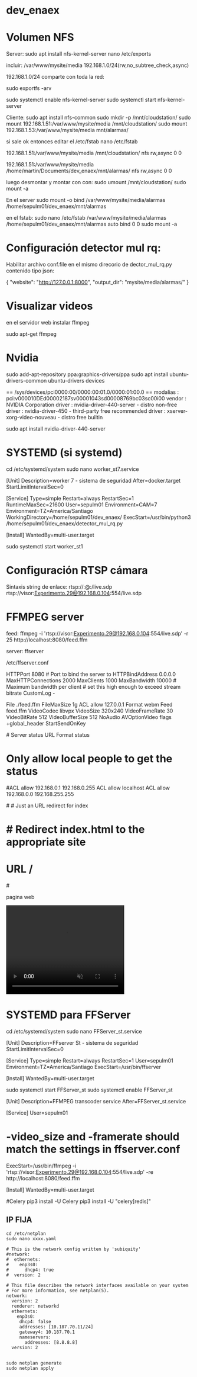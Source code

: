 # dev_enaex


# Volumen NFS

Server:
sudo apt install nfs-kernel-server
nano /etc/exports

incluir:
/var/www/mysite/media   192.168.1.0/24(rw,no_subtree_check,async)

192.168.1.0/24 comparte con toda la red:

sudo exportfs -arv

sudo systemctl enable nfs-kernel-server
sudo systemctl start nfs-kernel-server

Cliente:
  sudo apt install nfs-common
  sudo mkdir -p /mnt/cloudstation/
  sudo mount 192.168.1.51:/var/www/mysite/media /mnt/cloudstation/
  sudo mount 192.168.1.53:/var/www/mysite/media mnt/alarmas/

si sale ok entonces editar el /etc/fstab
nano /etc/fstab

192.168.1.51:/var/www/mysite/media /mnt/cloudstation/ nfs rw,async 0 0

192.168.1.51:/var/www/mysite/media /home/martin/Documents/dev_enaex/mnt/alarmas/ nfs rw,async 0 0

luego desmontar y montar con con:
sudo umount /mnt/cloudstation/
sudo mount -a

En el server 
sudo mount -o bind /var/www/mysite/media/alarmas /home/sepulm01/dev_enaex/mnt/alarmas

en el fstab:
sudo nano /etc/fstab
/var/www/mysite/media/alarmas /home/sepulm01/dev_enaex/mnt/alarmas auto bind 0 0
sudo mount -a

# Configuración detector mul rq:

Habilitar archivo conf.file en el mismo direcorio de dector_mul_rq.py
contenido tipo json:

{
 "website": "http://127.0.0.1:8000",
 "output_dir": "mysite/media/alarmas/"
}

# Visualizar videos

en el servidor web instalar ffmpeg

sudo apt-get ffmpeg


# Nvidia

sudo add-apt-repository ppa:graphics-drivers/ppa
sudo apt install ubuntu-drivers-common
ubuntu-drivers devices

== /sys/devices/pci0000:00/0000:00:01.0/0000:01:00.0 ==
modalias : pci:v000010DEd00002187sv00001043sd00008769bc03sc00i00
vendor   : NVIDIA Corporation
driver   : nvidia-driver-440-server - distro non-free
driver   : nvidia-driver-450 - third-party free recommended
driver   : xserver-xorg-video-nouveau - distro free builtin

sudo apt install nvidia-driver-440-server


# SYSTEMD (si systemd)

cd /etc/systemd/system
sudo nano worker_st7.service

[Unit]
Description=worker 7 - sistema de seguridad
After=docker.target
StartLimitIntervalSec=0

[Service]
Type=simple
Restart=always
RestartSec=1
RuntimeMaxSec=21600
User=sepulm01
Environment=CAM=7
Environment=TZ=America/Santiago
WorkingDirectory=/home/sepulm01/dev_enaex/
ExecStart=/usr/bin/python3 /home/sepulm01/dev_enaex/detector_mul_rq.py

[Install]
WantedBy=multi-user.target


sudo systemctl start worker_st1

# Configuración RTSP cámara

Sintaxis string de enlace:
    rtsp://<usuario>:<pass>@<URL o IP>:<puerto>/live.sdp
    rtsp://visor:Experimento.29@192.168.0.104:554/live.sdp


# FFMPEG server

feed: 
ffmpeg -i 'rtsp://visor:Experimento.29@192.168.0.104:554/live.sdp' -r 25 http://localhost:8080/feed.ffm


server:
ffserver

/etc/ffserver.conf

HTTPPort 8080                      # Port to bind the server to
HTTPBindAddress 0.0.0.0
MaxHTTPConnections 2000
MaxClients 1000
MaxBandwidth 10000             # Maximum bandwidth per client
                               # set this high enough to exceed stream bitrate
CustomLog -

<Feed feed.ffm>
     File ./feed.ffm
     FileMaxSize 1g
     ACL allow 127.0.0.1
</Feed>

<Stream feed.webm>
     Format webm
     Feed feed.ffm
     VideoCodec libvpx
     VideoSize 320x240
     VideoFrameRate 30
     VideoBitRate 512
     VideoBufferSize 512
     NoAudio
     AVOptionVideo flags +global_header
     StartSendOnKey
</Stream>

<Stream status.html>            # Server status URL
   Format status
   # Only allow local people to get the status
   #ACL allow 192.168.0.1 192.168.0.255
   ACL allow localhost
   ACL allow 192.168.0.0 192.168.255.255
</Stream>

#<Redirect index.html>    # Just an URL redirect for index
#   # Redirect index.html to the appropriate site
#  URL /
#</Redirect>


pagina web 

<!DOCTYPE html>
<html><head><title>Live Cam</title></head>

<body>

<video width="320" height="240" autoplay muted>
  <source src="http://localhost:8080/feed.webm" type="video/webm">
Your browser does not support the video tag.
</video>



</body>
</html>


# SYSTEMD para FFServer

cd /etc/systemd/system
sudo nano FFServer_st.service

[Unit]
Description=FFserver St - sistema de seguridad
StartLimitIntervalSec=0

[Service]
Type=simple
Restart=always
RestartSec=1
User=sepulm01
Environment=TZ=America/Santiago
ExecStart=/usr/bin/ffserver

[Install]
WantedBy=multi-user.target


sudo systemctl start FFServer_st
sudo systemctl enable FFServer_st


[Unit]
Description=FFMPEG transcoder service
After=FFServer_st.service

[Service]
User=sepulm01
# -video_size and -framerate should match the settings in ffserver.conf
ExecStart=/usr/bin/ffmpeg -i 'rtsp://visor:Experimento.29@192.168.0.104:554/live.sdp' -re http://localhost:8080/feed.ffm

[Install]
WantedBy=multi-user.target


#Celery
pip3 install -U Celery
pip3 install -U "celery[redis]"


## IP FIJA


```
cd /etc/netplan
sudo nano xxxx.yaml

# This is the network config written by 'subiquity'
#network:
#  ethernets:
#    enp3s0:
#      dhcp4: true
#  version: 2

# This file describes the network interfaces available on your system
# For more information, see netplan(5).
network:
  version: 2
  renderer: networkd
  ethernets:
    enp3s0:
     dhcp4: false
     addresses: [10.187.70.11/24]
     gateway4: 10.187.70.1
     nameservers:
       addresses: [8.8.8.8]
  version: 2


sudo netplan generate
sudo netplan apply
```